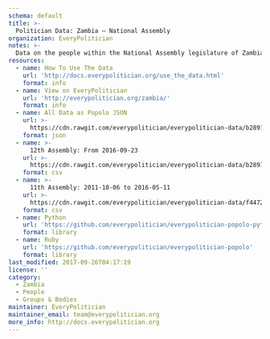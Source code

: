 ```yaml
---
schema: default
title: >-
  Politician Data: Zambia — National Assembly
organization: EveryPolitician
notes: >-
  Data on the people within the National Assembly legislature of Zambia.
resources:
  - name: How To Use The Data
    url: 'http://docs.everypolitician.org/use_the_data.html'
    format: info
  - name: View on EveryPolitician
    url: 'http://everypolitician.org/zambia/'
    format: info
  - name: All Data as Popolo JSON
    url: >-
      https://cdn.rawgit.com/everypolitician/everypolitician-data/b28917f761f182742e898da24721b13df6e80284/data/Zambia/Assembly/ep-popolo-v1.0.json
    format: json
  - name: >-
      12th Assembly: From 2016-09-23
    url: >-
      https://cdn.rawgit.com/everypolitician/everypolitician-data/b28917f761f182742e898da24721b13df6e80284/data/Zambia/Assembly/term-2016.csv
    format: csv
  - name: >-
      11th Assembly: 2011-10-06 to 2016-05-11
    url: >-
      https://cdn.rawgit.com/everypolitician/everypolitician-data/f4472fc31d4b88881608db43089b21cd5b010015/data/Zambia/Assembly/term-2011.csv
    format: csv
  - name: Python
    url: 'https://github.com/everypolitician/everypolitician-popolo-python'
    format: library
  - name: Ruby
    url: 'https://github.com/everypolitician/everypolitician-popolo'
    format: library
last_modified: 2017-09-26T04:17:19
license: ''
category:
  - Zambia
  - People
  - Groups & Bodies
maintainer: EveryPolitician
maintainer_email: team@everypolitician.org
more_info: http://docs.everypolitician.org
---
```

